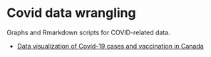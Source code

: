 # Covid data wrangling
Graphs and Rmarkdown scripts for COVID-related data. 

* [Data visualization of Covid-19 cases and vaccination in Canada](https://kt1720.github.io/Covid-data-wrangling/OWID.html)


